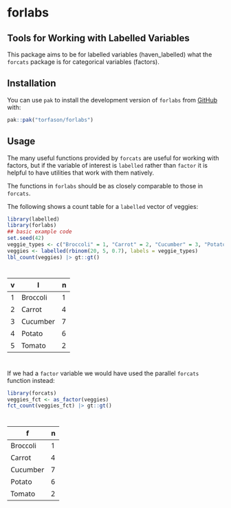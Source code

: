 
<!-- README.md is generated from README.Rmd. Please edit that file -->

# forlabs

<!-- badges: start -->
<!-- badges: end -->

## Tools for Working with Labelled Variables

This package aims to be for labelled variables (haven_labelled) what the
`forcats` package is for categorical variables (factors).

## Installation

You can use `pak` to install the development version of `forlabs` from
[GitHub](https://github.com/torfason/forlabs) with:

``` r
pak::pak("torfason/forlabs")
```

## Usage

The many useful functions provided by `forcats` are useful for working
with factors, but if the variable of interest is `labelled` rather than
`factor` it is helpful to have utilities that work with them natively.

The functions in `forlabs` should be as closely comparable to those in
`forcats`.

The following shows a count table for a `labelled` vector of veggies:

``` r
library(labelled)
library(forlabs)
## basic example code
set.seed(42)
veggie_types <- c("Broccoli" = 1, "Carrot" = 2, "Cucumber" = 3, "Potato" = 4, "Tomato" = 5)
veggies <- labelled(rbinom(20, 5, 0.7), labels = veggie_types)
lbl_count(veggies) |> gt::gt()
```

<div id="ociydemetb" style="padding-left:0px;padding-right:0px;padding-top:10px;padding-bottom:10px;overflow-x:auto;overflow-y:auto;width:auto;height:auto;">
<style>#ociydemetb table {
  font-family: system-ui, 'Segoe UI', Roboto, Helvetica, Arial, sans-serif, 'Apple Color Emoji', 'Segoe UI Emoji', 'Segoe UI Symbol', 'Noto Color Emoji';
  -webkit-font-smoothing: antialiased;
  -moz-osx-font-smoothing: grayscale;
}
&#10;#ociydemetb thead, #ociydemetb tbody, #ociydemetb tfoot, #ociydemetb tr, #ociydemetb td, #ociydemetb th {
  border-style: none;
}
&#10;#ociydemetb p {
  margin: 0;
  padding: 0;
}
&#10;#ociydemetb .gt_table {
  display: table;
  border-collapse: collapse;
  line-height: normal;
  margin-left: auto;
  margin-right: auto;
  color: #333333;
  font-size: 16px;
  font-weight: normal;
  font-style: normal;
  background-color: #FFFFFF;
  width: auto;
  border-top-style: solid;
  border-top-width: 2px;
  border-top-color: #A8A8A8;
  border-right-style: none;
  border-right-width: 2px;
  border-right-color: #D3D3D3;
  border-bottom-style: solid;
  border-bottom-width: 2px;
  border-bottom-color: #A8A8A8;
  border-left-style: none;
  border-left-width: 2px;
  border-left-color: #D3D3D3;
}
&#10;#ociydemetb .gt_caption {
  padding-top: 4px;
  padding-bottom: 4px;
}
&#10;#ociydemetb .gt_title {
  color: #333333;
  font-size: 125%;
  font-weight: initial;
  padding-top: 4px;
  padding-bottom: 4px;
  padding-left: 5px;
  padding-right: 5px;
  border-bottom-color: #FFFFFF;
  border-bottom-width: 0;
}
&#10;#ociydemetb .gt_subtitle {
  color: #333333;
  font-size: 85%;
  font-weight: initial;
  padding-top: 3px;
  padding-bottom: 5px;
  padding-left: 5px;
  padding-right: 5px;
  border-top-color: #FFFFFF;
  border-top-width: 0;
}
&#10;#ociydemetb .gt_heading {
  background-color: #FFFFFF;
  text-align: center;
  border-bottom-color: #FFFFFF;
  border-left-style: none;
  border-left-width: 1px;
  border-left-color: #D3D3D3;
  border-right-style: none;
  border-right-width: 1px;
  border-right-color: #D3D3D3;
}
&#10;#ociydemetb .gt_bottom_border {
  border-bottom-style: solid;
  border-bottom-width: 2px;
  border-bottom-color: #D3D3D3;
}
&#10;#ociydemetb .gt_col_headings {
  border-top-style: solid;
  border-top-width: 2px;
  border-top-color: #D3D3D3;
  border-bottom-style: solid;
  border-bottom-width: 2px;
  border-bottom-color: #D3D3D3;
  border-left-style: none;
  border-left-width: 1px;
  border-left-color: #D3D3D3;
  border-right-style: none;
  border-right-width: 1px;
  border-right-color: #D3D3D3;
}
&#10;#ociydemetb .gt_col_heading {
  color: #333333;
  background-color: #FFFFFF;
  font-size: 100%;
  font-weight: normal;
  text-transform: inherit;
  border-left-style: none;
  border-left-width: 1px;
  border-left-color: #D3D3D3;
  border-right-style: none;
  border-right-width: 1px;
  border-right-color: #D3D3D3;
  vertical-align: bottom;
  padding-top: 5px;
  padding-bottom: 6px;
  padding-left: 5px;
  padding-right: 5px;
  overflow-x: hidden;
}
&#10;#ociydemetb .gt_column_spanner_outer {
  color: #333333;
  background-color: #FFFFFF;
  font-size: 100%;
  font-weight: normal;
  text-transform: inherit;
  padding-top: 0;
  padding-bottom: 0;
  padding-left: 4px;
  padding-right: 4px;
}
&#10;#ociydemetb .gt_column_spanner_outer:first-child {
  padding-left: 0;
}
&#10;#ociydemetb .gt_column_spanner_outer:last-child {
  padding-right: 0;
}
&#10;#ociydemetb .gt_column_spanner {
  border-bottom-style: solid;
  border-bottom-width: 2px;
  border-bottom-color: #D3D3D3;
  vertical-align: bottom;
  padding-top: 5px;
  padding-bottom: 5px;
  overflow-x: hidden;
  display: inline-block;
  width: 100%;
}
&#10;#ociydemetb .gt_spanner_row {
  border-bottom-style: hidden;
}
&#10;#ociydemetb .gt_group_heading {
  padding-top: 8px;
  padding-bottom: 8px;
  padding-left: 5px;
  padding-right: 5px;
  color: #333333;
  background-color: #FFFFFF;
  font-size: 100%;
  font-weight: initial;
  text-transform: inherit;
  border-top-style: solid;
  border-top-width: 2px;
  border-top-color: #D3D3D3;
  border-bottom-style: solid;
  border-bottom-width: 2px;
  border-bottom-color: #D3D3D3;
  border-left-style: none;
  border-left-width: 1px;
  border-left-color: #D3D3D3;
  border-right-style: none;
  border-right-width: 1px;
  border-right-color: #D3D3D3;
  vertical-align: middle;
  text-align: left;
}
&#10;#ociydemetb .gt_empty_group_heading {
  padding: 0.5px;
  color: #333333;
  background-color: #FFFFFF;
  font-size: 100%;
  font-weight: initial;
  border-top-style: solid;
  border-top-width: 2px;
  border-top-color: #D3D3D3;
  border-bottom-style: solid;
  border-bottom-width: 2px;
  border-bottom-color: #D3D3D3;
  vertical-align: middle;
}
&#10;#ociydemetb .gt_from_md > :first-child {
  margin-top: 0;
}
&#10;#ociydemetb .gt_from_md > :last-child {
  margin-bottom: 0;
}
&#10;#ociydemetb .gt_row {
  padding-top: 8px;
  padding-bottom: 8px;
  padding-left: 5px;
  padding-right: 5px;
  margin: 10px;
  border-top-style: solid;
  border-top-width: 1px;
  border-top-color: #D3D3D3;
  border-left-style: none;
  border-left-width: 1px;
  border-left-color: #D3D3D3;
  border-right-style: none;
  border-right-width: 1px;
  border-right-color: #D3D3D3;
  vertical-align: middle;
  overflow-x: hidden;
}
&#10;#ociydemetb .gt_stub {
  color: #333333;
  background-color: #FFFFFF;
  font-size: 100%;
  font-weight: initial;
  text-transform: inherit;
  border-right-style: solid;
  border-right-width: 2px;
  border-right-color: #D3D3D3;
  padding-left: 5px;
  padding-right: 5px;
}
&#10;#ociydemetb .gt_stub_row_group {
  color: #333333;
  background-color: #FFFFFF;
  font-size: 100%;
  font-weight: initial;
  text-transform: inherit;
  border-right-style: solid;
  border-right-width: 2px;
  border-right-color: #D3D3D3;
  padding-left: 5px;
  padding-right: 5px;
  vertical-align: top;
}
&#10;#ociydemetb .gt_row_group_first td {
  border-top-width: 2px;
}
&#10;#ociydemetb .gt_row_group_first th {
  border-top-width: 2px;
}
&#10;#ociydemetb .gt_summary_row {
  color: #333333;
  background-color: #FFFFFF;
  text-transform: inherit;
  padding-top: 8px;
  padding-bottom: 8px;
  padding-left: 5px;
  padding-right: 5px;
}
&#10;#ociydemetb .gt_first_summary_row {
  border-top-style: solid;
  border-top-color: #D3D3D3;
}
&#10;#ociydemetb .gt_first_summary_row.thick {
  border-top-width: 2px;
}
&#10;#ociydemetb .gt_last_summary_row {
  padding-top: 8px;
  padding-bottom: 8px;
  padding-left: 5px;
  padding-right: 5px;
  border-bottom-style: solid;
  border-bottom-width: 2px;
  border-bottom-color: #D3D3D3;
}
&#10;#ociydemetb .gt_grand_summary_row {
  color: #333333;
  background-color: #FFFFFF;
  text-transform: inherit;
  padding-top: 8px;
  padding-bottom: 8px;
  padding-left: 5px;
  padding-right: 5px;
}
&#10;#ociydemetb .gt_first_grand_summary_row {
  padding-top: 8px;
  padding-bottom: 8px;
  padding-left: 5px;
  padding-right: 5px;
  border-top-style: double;
  border-top-width: 6px;
  border-top-color: #D3D3D3;
}
&#10;#ociydemetb .gt_last_grand_summary_row_top {
  padding-top: 8px;
  padding-bottom: 8px;
  padding-left: 5px;
  padding-right: 5px;
  border-bottom-style: double;
  border-bottom-width: 6px;
  border-bottom-color: #D3D3D3;
}
&#10;#ociydemetb .gt_striped {
  background-color: rgba(128, 128, 128, 0.05);
}
&#10;#ociydemetb .gt_table_body {
  border-top-style: solid;
  border-top-width: 2px;
  border-top-color: #D3D3D3;
  border-bottom-style: solid;
  border-bottom-width: 2px;
  border-bottom-color: #D3D3D3;
}
&#10;#ociydemetb .gt_footnotes {
  color: #333333;
  background-color: #FFFFFF;
  border-bottom-style: none;
  border-bottom-width: 2px;
  border-bottom-color: #D3D3D3;
  border-left-style: none;
  border-left-width: 2px;
  border-left-color: #D3D3D3;
  border-right-style: none;
  border-right-width: 2px;
  border-right-color: #D3D3D3;
}
&#10;#ociydemetb .gt_footnote {
  margin: 0px;
  font-size: 90%;
  padding-top: 4px;
  padding-bottom: 4px;
  padding-left: 5px;
  padding-right: 5px;
}
&#10;#ociydemetb .gt_sourcenotes {
  color: #333333;
  background-color: #FFFFFF;
  border-bottom-style: none;
  border-bottom-width: 2px;
  border-bottom-color: #D3D3D3;
  border-left-style: none;
  border-left-width: 2px;
  border-left-color: #D3D3D3;
  border-right-style: none;
  border-right-width: 2px;
  border-right-color: #D3D3D3;
}
&#10;#ociydemetb .gt_sourcenote {
  font-size: 90%;
  padding-top: 4px;
  padding-bottom: 4px;
  padding-left: 5px;
  padding-right: 5px;
}
&#10;#ociydemetb .gt_left {
  text-align: left;
}
&#10;#ociydemetb .gt_center {
  text-align: center;
}
&#10;#ociydemetb .gt_right {
  text-align: right;
  font-variant-numeric: tabular-nums;
}
&#10;#ociydemetb .gt_font_normal {
  font-weight: normal;
}
&#10;#ociydemetb .gt_font_bold {
  font-weight: bold;
}
&#10;#ociydemetb .gt_font_italic {
  font-style: italic;
}
&#10;#ociydemetb .gt_super {
  font-size: 65%;
}
&#10;#ociydemetb .gt_footnote_marks {
  font-size: 75%;
  vertical-align: 0.4em;
  position: initial;
}
&#10;#ociydemetb .gt_asterisk {
  font-size: 100%;
  vertical-align: 0;
}
&#10;#ociydemetb .gt_indent_1 {
  text-indent: 5px;
}
&#10;#ociydemetb .gt_indent_2 {
  text-indent: 10px;
}
&#10;#ociydemetb .gt_indent_3 {
  text-indent: 15px;
}
&#10;#ociydemetb .gt_indent_4 {
  text-indent: 20px;
}
&#10;#ociydemetb .gt_indent_5 {
  text-indent: 25px;
}
</style>
<table class="gt_table" data-quarto-disable-processing="false" data-quarto-bootstrap="false">
  <thead>
    &#10;    <tr class="gt_col_headings">
      <th class="gt_col_heading gt_columns_bottom_border gt_right" rowspan="1" colspan="1" scope="col" id="v">v</th>
      <th class="gt_col_heading gt_columns_bottom_border gt_left" rowspan="1" colspan="1" scope="col" id="l">l</th>
      <th class="gt_col_heading gt_columns_bottom_border gt_right" rowspan="1" colspan="1" scope="col" id="n">n</th>
    </tr>
  </thead>
  <tbody class="gt_table_body">
    <tr><td headers="v" class="gt_row gt_right">1</td>
<td headers="l" class="gt_row gt_left">Broccoli</td>
<td headers="n" class="gt_row gt_right">1</td></tr>
    <tr><td headers="v" class="gt_row gt_right">2</td>
<td headers="l" class="gt_row gt_left">Carrot</td>
<td headers="n" class="gt_row gt_right">4</td></tr>
    <tr><td headers="v" class="gt_row gt_right">3</td>
<td headers="l" class="gt_row gt_left">Cucumber</td>
<td headers="n" class="gt_row gt_right">7</td></tr>
    <tr><td headers="v" class="gt_row gt_right">4</td>
<td headers="l" class="gt_row gt_left">Potato</td>
<td headers="n" class="gt_row gt_right">6</td></tr>
    <tr><td headers="v" class="gt_row gt_right">5</td>
<td headers="l" class="gt_row gt_left">Tomato</td>
<td headers="n" class="gt_row gt_right">2</td></tr>
  </tbody>
  &#10;  
</table>
</div>

If we had a `factor` variable we would have used the parallel `forcats`
function instead:

``` r
library(forcats)
veggies_fct <- as_factor(veggies)
fct_count(veggies_fct) |> gt::gt()
```

<div id="hczajxkovz" style="padding-left:0px;padding-right:0px;padding-top:10px;padding-bottom:10px;overflow-x:auto;overflow-y:auto;width:auto;height:auto;">
<style>#hczajxkovz table {
  font-family: system-ui, 'Segoe UI', Roboto, Helvetica, Arial, sans-serif, 'Apple Color Emoji', 'Segoe UI Emoji', 'Segoe UI Symbol', 'Noto Color Emoji';
  -webkit-font-smoothing: antialiased;
  -moz-osx-font-smoothing: grayscale;
}
&#10;#hczajxkovz thead, #hczajxkovz tbody, #hczajxkovz tfoot, #hczajxkovz tr, #hczajxkovz td, #hczajxkovz th {
  border-style: none;
}
&#10;#hczajxkovz p {
  margin: 0;
  padding: 0;
}
&#10;#hczajxkovz .gt_table {
  display: table;
  border-collapse: collapse;
  line-height: normal;
  margin-left: auto;
  margin-right: auto;
  color: #333333;
  font-size: 16px;
  font-weight: normal;
  font-style: normal;
  background-color: #FFFFFF;
  width: auto;
  border-top-style: solid;
  border-top-width: 2px;
  border-top-color: #A8A8A8;
  border-right-style: none;
  border-right-width: 2px;
  border-right-color: #D3D3D3;
  border-bottom-style: solid;
  border-bottom-width: 2px;
  border-bottom-color: #A8A8A8;
  border-left-style: none;
  border-left-width: 2px;
  border-left-color: #D3D3D3;
}
&#10;#hczajxkovz .gt_caption {
  padding-top: 4px;
  padding-bottom: 4px;
}
&#10;#hczajxkovz .gt_title {
  color: #333333;
  font-size: 125%;
  font-weight: initial;
  padding-top: 4px;
  padding-bottom: 4px;
  padding-left: 5px;
  padding-right: 5px;
  border-bottom-color: #FFFFFF;
  border-bottom-width: 0;
}
&#10;#hczajxkovz .gt_subtitle {
  color: #333333;
  font-size: 85%;
  font-weight: initial;
  padding-top: 3px;
  padding-bottom: 5px;
  padding-left: 5px;
  padding-right: 5px;
  border-top-color: #FFFFFF;
  border-top-width: 0;
}
&#10;#hczajxkovz .gt_heading {
  background-color: #FFFFFF;
  text-align: center;
  border-bottom-color: #FFFFFF;
  border-left-style: none;
  border-left-width: 1px;
  border-left-color: #D3D3D3;
  border-right-style: none;
  border-right-width: 1px;
  border-right-color: #D3D3D3;
}
&#10;#hczajxkovz .gt_bottom_border {
  border-bottom-style: solid;
  border-bottom-width: 2px;
  border-bottom-color: #D3D3D3;
}
&#10;#hczajxkovz .gt_col_headings {
  border-top-style: solid;
  border-top-width: 2px;
  border-top-color: #D3D3D3;
  border-bottom-style: solid;
  border-bottom-width: 2px;
  border-bottom-color: #D3D3D3;
  border-left-style: none;
  border-left-width: 1px;
  border-left-color: #D3D3D3;
  border-right-style: none;
  border-right-width: 1px;
  border-right-color: #D3D3D3;
}
&#10;#hczajxkovz .gt_col_heading {
  color: #333333;
  background-color: #FFFFFF;
  font-size: 100%;
  font-weight: normal;
  text-transform: inherit;
  border-left-style: none;
  border-left-width: 1px;
  border-left-color: #D3D3D3;
  border-right-style: none;
  border-right-width: 1px;
  border-right-color: #D3D3D3;
  vertical-align: bottom;
  padding-top: 5px;
  padding-bottom: 6px;
  padding-left: 5px;
  padding-right: 5px;
  overflow-x: hidden;
}
&#10;#hczajxkovz .gt_column_spanner_outer {
  color: #333333;
  background-color: #FFFFFF;
  font-size: 100%;
  font-weight: normal;
  text-transform: inherit;
  padding-top: 0;
  padding-bottom: 0;
  padding-left: 4px;
  padding-right: 4px;
}
&#10;#hczajxkovz .gt_column_spanner_outer:first-child {
  padding-left: 0;
}
&#10;#hczajxkovz .gt_column_spanner_outer:last-child {
  padding-right: 0;
}
&#10;#hczajxkovz .gt_column_spanner {
  border-bottom-style: solid;
  border-bottom-width: 2px;
  border-bottom-color: #D3D3D3;
  vertical-align: bottom;
  padding-top: 5px;
  padding-bottom: 5px;
  overflow-x: hidden;
  display: inline-block;
  width: 100%;
}
&#10;#hczajxkovz .gt_spanner_row {
  border-bottom-style: hidden;
}
&#10;#hczajxkovz .gt_group_heading {
  padding-top: 8px;
  padding-bottom: 8px;
  padding-left: 5px;
  padding-right: 5px;
  color: #333333;
  background-color: #FFFFFF;
  font-size: 100%;
  font-weight: initial;
  text-transform: inherit;
  border-top-style: solid;
  border-top-width: 2px;
  border-top-color: #D3D3D3;
  border-bottom-style: solid;
  border-bottom-width: 2px;
  border-bottom-color: #D3D3D3;
  border-left-style: none;
  border-left-width: 1px;
  border-left-color: #D3D3D3;
  border-right-style: none;
  border-right-width: 1px;
  border-right-color: #D3D3D3;
  vertical-align: middle;
  text-align: left;
}
&#10;#hczajxkovz .gt_empty_group_heading {
  padding: 0.5px;
  color: #333333;
  background-color: #FFFFFF;
  font-size: 100%;
  font-weight: initial;
  border-top-style: solid;
  border-top-width: 2px;
  border-top-color: #D3D3D3;
  border-bottom-style: solid;
  border-bottom-width: 2px;
  border-bottom-color: #D3D3D3;
  vertical-align: middle;
}
&#10;#hczajxkovz .gt_from_md > :first-child {
  margin-top: 0;
}
&#10;#hczajxkovz .gt_from_md > :last-child {
  margin-bottom: 0;
}
&#10;#hczajxkovz .gt_row {
  padding-top: 8px;
  padding-bottom: 8px;
  padding-left: 5px;
  padding-right: 5px;
  margin: 10px;
  border-top-style: solid;
  border-top-width: 1px;
  border-top-color: #D3D3D3;
  border-left-style: none;
  border-left-width: 1px;
  border-left-color: #D3D3D3;
  border-right-style: none;
  border-right-width: 1px;
  border-right-color: #D3D3D3;
  vertical-align: middle;
  overflow-x: hidden;
}
&#10;#hczajxkovz .gt_stub {
  color: #333333;
  background-color: #FFFFFF;
  font-size: 100%;
  font-weight: initial;
  text-transform: inherit;
  border-right-style: solid;
  border-right-width: 2px;
  border-right-color: #D3D3D3;
  padding-left: 5px;
  padding-right: 5px;
}
&#10;#hczajxkovz .gt_stub_row_group {
  color: #333333;
  background-color: #FFFFFF;
  font-size: 100%;
  font-weight: initial;
  text-transform: inherit;
  border-right-style: solid;
  border-right-width: 2px;
  border-right-color: #D3D3D3;
  padding-left: 5px;
  padding-right: 5px;
  vertical-align: top;
}
&#10;#hczajxkovz .gt_row_group_first td {
  border-top-width: 2px;
}
&#10;#hczajxkovz .gt_row_group_first th {
  border-top-width: 2px;
}
&#10;#hczajxkovz .gt_summary_row {
  color: #333333;
  background-color: #FFFFFF;
  text-transform: inherit;
  padding-top: 8px;
  padding-bottom: 8px;
  padding-left: 5px;
  padding-right: 5px;
}
&#10;#hczajxkovz .gt_first_summary_row {
  border-top-style: solid;
  border-top-color: #D3D3D3;
}
&#10;#hczajxkovz .gt_first_summary_row.thick {
  border-top-width: 2px;
}
&#10;#hczajxkovz .gt_last_summary_row {
  padding-top: 8px;
  padding-bottom: 8px;
  padding-left: 5px;
  padding-right: 5px;
  border-bottom-style: solid;
  border-bottom-width: 2px;
  border-bottom-color: #D3D3D3;
}
&#10;#hczajxkovz .gt_grand_summary_row {
  color: #333333;
  background-color: #FFFFFF;
  text-transform: inherit;
  padding-top: 8px;
  padding-bottom: 8px;
  padding-left: 5px;
  padding-right: 5px;
}
&#10;#hczajxkovz .gt_first_grand_summary_row {
  padding-top: 8px;
  padding-bottom: 8px;
  padding-left: 5px;
  padding-right: 5px;
  border-top-style: double;
  border-top-width: 6px;
  border-top-color: #D3D3D3;
}
&#10;#hczajxkovz .gt_last_grand_summary_row_top {
  padding-top: 8px;
  padding-bottom: 8px;
  padding-left: 5px;
  padding-right: 5px;
  border-bottom-style: double;
  border-bottom-width: 6px;
  border-bottom-color: #D3D3D3;
}
&#10;#hczajxkovz .gt_striped {
  background-color: rgba(128, 128, 128, 0.05);
}
&#10;#hczajxkovz .gt_table_body {
  border-top-style: solid;
  border-top-width: 2px;
  border-top-color: #D3D3D3;
  border-bottom-style: solid;
  border-bottom-width: 2px;
  border-bottom-color: #D3D3D3;
}
&#10;#hczajxkovz .gt_footnotes {
  color: #333333;
  background-color: #FFFFFF;
  border-bottom-style: none;
  border-bottom-width: 2px;
  border-bottom-color: #D3D3D3;
  border-left-style: none;
  border-left-width: 2px;
  border-left-color: #D3D3D3;
  border-right-style: none;
  border-right-width: 2px;
  border-right-color: #D3D3D3;
}
&#10;#hczajxkovz .gt_footnote {
  margin: 0px;
  font-size: 90%;
  padding-top: 4px;
  padding-bottom: 4px;
  padding-left: 5px;
  padding-right: 5px;
}
&#10;#hczajxkovz .gt_sourcenotes {
  color: #333333;
  background-color: #FFFFFF;
  border-bottom-style: none;
  border-bottom-width: 2px;
  border-bottom-color: #D3D3D3;
  border-left-style: none;
  border-left-width: 2px;
  border-left-color: #D3D3D3;
  border-right-style: none;
  border-right-width: 2px;
  border-right-color: #D3D3D3;
}
&#10;#hczajxkovz .gt_sourcenote {
  font-size: 90%;
  padding-top: 4px;
  padding-bottom: 4px;
  padding-left: 5px;
  padding-right: 5px;
}
&#10;#hczajxkovz .gt_left {
  text-align: left;
}
&#10;#hczajxkovz .gt_center {
  text-align: center;
}
&#10;#hczajxkovz .gt_right {
  text-align: right;
  font-variant-numeric: tabular-nums;
}
&#10;#hczajxkovz .gt_font_normal {
  font-weight: normal;
}
&#10;#hczajxkovz .gt_font_bold {
  font-weight: bold;
}
&#10;#hczajxkovz .gt_font_italic {
  font-style: italic;
}
&#10;#hczajxkovz .gt_super {
  font-size: 65%;
}
&#10;#hczajxkovz .gt_footnote_marks {
  font-size: 75%;
  vertical-align: 0.4em;
  position: initial;
}
&#10;#hczajxkovz .gt_asterisk {
  font-size: 100%;
  vertical-align: 0;
}
&#10;#hczajxkovz .gt_indent_1 {
  text-indent: 5px;
}
&#10;#hczajxkovz .gt_indent_2 {
  text-indent: 10px;
}
&#10;#hczajxkovz .gt_indent_3 {
  text-indent: 15px;
}
&#10;#hczajxkovz .gt_indent_4 {
  text-indent: 20px;
}
&#10;#hczajxkovz .gt_indent_5 {
  text-indent: 25px;
}
</style>
<table class="gt_table" data-quarto-disable-processing="false" data-quarto-bootstrap="false">
  <thead>
    &#10;    <tr class="gt_col_headings">
      <th class="gt_col_heading gt_columns_bottom_border gt_center" rowspan="1" colspan="1" scope="col" id="f">f</th>
      <th class="gt_col_heading gt_columns_bottom_border gt_right" rowspan="1" colspan="1" scope="col" id="n">n</th>
    </tr>
  </thead>
  <tbody class="gt_table_body">
    <tr><td headers="f" class="gt_row gt_center">Broccoli</td>
<td headers="n" class="gt_row gt_right">1</td></tr>
    <tr><td headers="f" class="gt_row gt_center">Carrot</td>
<td headers="n" class="gt_row gt_right">4</td></tr>
    <tr><td headers="f" class="gt_row gt_center">Cucumber</td>
<td headers="n" class="gt_row gt_right">7</td></tr>
    <tr><td headers="f" class="gt_row gt_center">Potato</td>
<td headers="n" class="gt_row gt_right">6</td></tr>
    <tr><td headers="f" class="gt_row gt_center">Tomato</td>
<td headers="n" class="gt_row gt_right">2</td></tr>
  </tbody>
  &#10;  
</table>
</div>
